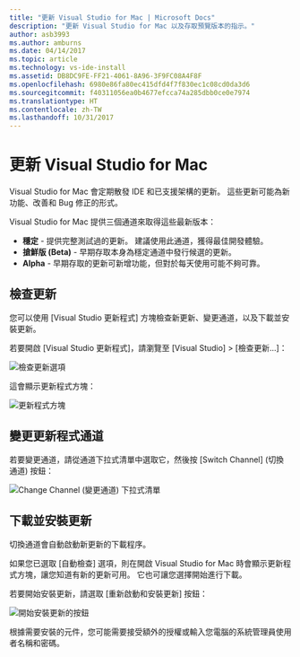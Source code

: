 ```yaml
---
title: "更新 Visual Studio for Mac | Microsoft Docs"
description: "更新 Visual Studio for Mac 以及存取預覽版本的指示。"
author: asb3993
ms.author: amburns
ms.date: 04/14/2017
ms.topic: article
ms.technology: vs-ide-install
ms.assetid: DB8DC9FE-FF21-4061-8A96-3F9FC08A4F8F
ms.openlocfilehash: 6980e86fa80ec415dfd4f7f830ec1c08cd0da3d6
ms.sourcegitcommit: f40311056ea0b4677efcca74a285dbb0ce0e7974
ms.translationtype: HT
ms.contentlocale: zh-TW
ms.lasthandoff: 10/31/2017
---
```

# <a name="updating-visual-studio-for-mac"></a>更新 Visual Studio for Mac

Visual Studio for Mac 會定期散發 IDE 和已支援架構的更新。 這些更新可能為新功能、改善和 Bug 修正的形式。

Visual Studio for Mac 提供三個通道來取得這些最新版本：

* **穩定** - 提供完整測試過的更新。 建議使用此通道，獲得最佳開發體驗。
* **搶鮮版 (Beta)** - 早期存取本身為穩定通道中發行候選的更新。
* **Alpha** - 早期存取的更新可新增功能，但對於每天使用可能不夠可靠。

## <a name="checking-for-updates"></a>檢查更新

您可以使用 [Visual Studio 更新程式] 方塊檢查新更新、變更通道，以及下載並安裝更新。

若要開啟 [Visual Studio 更新程式]，請瀏覽至 [Visual Studio] > [檢查更新...]：

![檢查更新選項](media/update-image1.png)

這會顯示更新程式方塊：

![更新程式方塊](media/update-image2.png)

## <a name="changing-the-updater-channel"></a>變更更新程式通道

若要變更通道，請從通道下拉式清單中選取它，然後按 [Switch Channel] (切換通道) 按鈕：

![Change Channel (變更通道) 下拉式清單](media/update-image3.png)

## <a name="downloading-and-installing-updates"></a>下載並安裝更新

切換通道會自動啟動新更新的下載程序。

如果您已選取 [自動檢查] 選項，則在開啟 Visual Studio for Mac 時會顯示更新程式方塊，讓您知道有新的更新可用。 它也可讓您選擇開始進行下載。

若要開始安裝更新，請選取 [重新啟動和安裝更新] 按鈕：

![開始安裝更新的按鈕](media/update-image4.png)

根據需要安裝的元件，您可能需要接受額外的授權或輸入您電腦的系統管理員使用者名稱和密碼。
